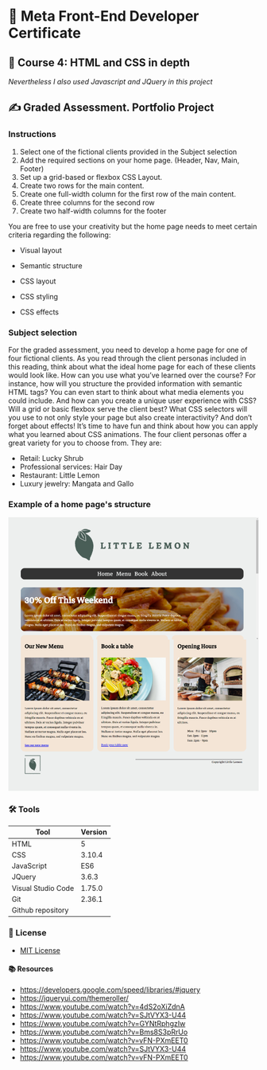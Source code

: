 
# 📜 Meta Front-End Developer Certificate

## 📝 Course 4: HTML and CSS in depth

*Nevertheless I also used Javascript and JQuery in this project*

## ✍ Graded Assessment. Portfolio Project

### Instructions

1. Select one of the fictional clients provided in the Subject selection
2. Add the required sections on your home page. (Header, Nav, Main, Footer)
3. Set up a grid-based or flexbox CSS Layout.
4. Create two rows for the main content.
5. Create one full-width column for the first row of the main content.
6. Create three columns for the second row
7. Create two half-width columns for the footer

You are free to use your creativity but the home page needs to meet certain criteria regarding the following:

- Visual layout

- Semantic structure

- CSS layout

- CSS styling

- CSS effects

### Subject selection

For the graded assessment, you need to develop a home page for one of four fictional clients. As you read through the client personas included in this reading, think about what the ideal home page for each of these clients would look like.
How can you use what you’ve learned over the course? For instance, how will you structure the provided information with semantic HTML tags? You can even start to think about what media elements you could include.
And how can you create a unique user experience with CSS? Will a grid or basic flexbox serve the client best? What CSS selectors will you use to not only style your page but also create interactivity? And don’t forget about effects! It’s time to have fun and think about how you can apply what you learned about CSS animations.
The four client personas offer a great variety for you to choose from. They are:  
- Retail: Lucky Shrub  
- Professional services: Hair Day  
- Restaurant: Little Lemon  
- Luxury jewelry: Mangata and Gallo

### Example of a home page's structure

![Example of a home page's structure](images/pageexample-.png)

### 🛠 Tools

 |Tool| Version|
 |----|--------|
 |HTML|5|
 |CSS|3.10.4|
 |JavaScript| ES6|
 |JQuery|3.6.3|
 |Visual Studio Code| 1.75.0|
 |Git|2.36.1|
 |Github repository| |

### 🔑 License

- [MIT License](LICENSE)

#### 📚 Resources

- https://developers.google.com/speed/libraries/#jquery
- https://jqueryui.com/themeroller/
- https://www.youtube.com/watch?v=4dS2oXiZdnA
- https://www.youtube.com/watch?v=SJtVYX3-U44
- https://www.youtube.com/watch?v=GYNtRphgzIw
- https://www.youtube.com/watch?v=Bms8S3pRrUo
- https://www.youtube.com/watch?v=vFN-PXmEET0
- https://www.youtube.com/watch?v=SJtVYX3-U44
- https://www.youtube.com/watch?v=vFN-PXmEET0

